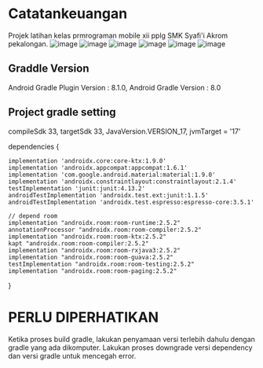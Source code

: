 # Catatankeuangan
Projek latihan kelas prmrograman mobile xii pplg SMK Syafi'i Akrom pekalongan.
![image](https://github.com/zubaidi/Catatankeuangan/assets/5498861/ced1982f-5f9e-463c-a9ec-36f462b32183)
![image](https://github.com/zubaidi/Catatankeuangan/assets/5498861/67157227-39dc-49e6-84e1-5cfc4ad87bfb)
![image](https://github.com/zubaidi/Catatankeuangan/assets/5498861/c66739c9-77a6-4b7c-9c23-befcecfbbf15)
![image](https://github.com/zubaidi/Catatankeuangan/assets/5498861/258bceeb-e4c5-4c79-8f44-c591a0c81f39)
![image](https://github.com/zubaidi/Catatankeuangan/assets/5498861/b2283648-942d-4a63-af4a-3440313a9913)
![image](https://github.com/zubaidi/Catatankeuangan/assets/5498861/951a8c21-f90c-4ef9-b526-8976c05c2f78)

## Graddle Version
Android Gradle Plugin Version : 8.1.0, Android Gradle Version : 8.0

## Project gradle setting
compileSdk 33, targetSdk 33, JavaVersion.VERSION_17, jvmTarget = '17'

dependencies {

    implementation 'androidx.core:core-ktx:1.9.0'
    implementation 'androidx.appcompat:appcompat:1.6.1'
    implementation 'com.google.android.material:material:1.9.0'
    implementation 'androidx.constraintlayout:constraintlayout:2.1.4'
    testImplementation 'junit:junit:4.13.2'
    androidTestImplementation 'androidx.test.ext:junit:1.1.5'
    androidTestImplementation 'androidx.test.espresso:espresso-core:3.5.1'

    // depend room
    implementation "androidx.room:room-runtime:2.5.2"
    annotationProcessor "androidx.room:room-compiler:2.5.2"
    implementation "androidx.room:room-ktx:2.5.2"
    kapt "androidx.room:room-compiler:2.5.2"
    implementation "androidx.room:room-rxjava3:2.5.2"
    implementation "androidx.room:room-guava:2.5.2"
    testImplementation "androidx.room:room-testing:2.5.2"
    implementation "androidx.room:room-paging:2.5.2"

}

# PERLU DIPERHATIKAN
Ketika proses build gradle, lakukan penyamaan versi terlebih dahulu dengan gradle yang ada dikomputer. Lakukan proses downgrade versi dependency dan versi gradle untuk mencegah error.

